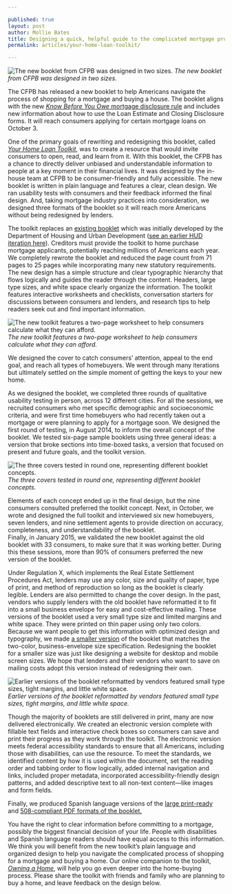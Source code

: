 ```yaml
---

published: true
layout: post
author: Mollie Bates
title: Designing a quick, helpful guide to the complicated mortgage process
permalink: articles/your-home-loan-toolkit/

---
```


![The new booklet from CFPB was designed in two sizes.](../../img/home-loan-toolkit/image01.jpg) 
*The new booklet from CFPB was designed in two sizes.*

The CFPB has released a new booklet to help Americans 
navigate the process of shopping for a mortgage and buying a house. 
The booklet aligns with the new [*Know Before You Owe* mortgage disclosure rule](http://www.consumerfinance.gov/knowbeforeyouowe/) 
and includes new information 
about how to use the Loan Estimate and Closing Disclosure forms. 
It will reach consumers applying for certain mortgage loans on October 3. 

One of the primary goals of rewriting and redesigning this booklet, 
called [*Your Home Loan Toolkit*](http://files.consumerfinance.gov/f/201503_cfpb_your-home-loan-toolkit-web.pdf), 
was to create a resource that would invite consumers 
to open, read, and learn from it. 
With this booklet, 
the CFPB has a chance to directly deliver 
unbiased and understandable information 
to people at a key moment in their financial lives. 
It was designed by the in-house team at CFPB 
to be consumer-friendly and fully accessible. 
The new booklet is written in plain language 
and features a clear, clean design. 
We ran usability tests with consumers 
and their feedback informed the final design. 
And, taking mortgage industry practices into consideration, 
we designed three formats of the booklet 
so it will reach more Americans without being redesigned by lenders.  

The toolkit replaces an [existing booklet](http://files.consumerfinance.gov/f/201401_cfpb_booklet_settlement.pdf) 
which was initially developed by the Department of Housing and Urban Development 
([see an earlier HUD iteration here](http://portal.hud.gov/hudportal/documents/huddoc?id=DOC_12164.pdf)). 
Creditors must provide the toolkit to home purchase mortgage applicants, 
potentially reaching millions of Americans each year. 
We completely rewrote the booklet 
and reduced the page count from 71 pages to 25 pages 
while incorporating many new statutory requirements. 
The new design has a simple structure and clear typographic hierarchy 
that flows logically and guides the reader through the content. 
Headers, large type sizes, and white space clearly organize the information. 
The toolkit features interactive worksheets and checklists, 
conversation starters for discussions between consumers and lenders, 
and research tips to help readers seek out and find important information. 


![The new toolkit features a two-page worksheet to help consumers calculate what they can afford.](../../img/home-loan-toolkit/image02.jpg) 
*The new toolkit features a two-page worksheet to help consumers calculate what they can afford.*

We designed the cover to catch consumers’ attention, 
appeal to the end goal, 
and reach all types of homebuyers. 
We went through many iterations 
but ultimately settled on the simple moment 
of getting the keys to your new home. 

As we designed the booklet, 
we completed three rounds of qualitative usability testing in person, 
across 12 different cities. 
For all the sessions, 
we recruited consumers who met specific demographic and socioeconomic criteria, 
and were first time homebuyers who had recently taken out a mortgage 
or were planning to apply for a mortgage soon. 
We designed the first round of testing, in August 2014, 
to inform the overall concept of the booklet. 
We tested six-page sample booklets using three general ideas: 
a version that broke sections into time-boxed tasks, 
a version that focused on present and future goals, 
and the toolkit version. 


![The three covers tested in round one, representing different booklet concepts.](../../img/home-loan-toolkit/image03.png) 
*The three covers tested in round one, representing different booklet concepts.*

Elements of each concept ended up in the final design, 
but the nine consumers consulted preferred the toolkit concept. 
Next, in October, we wrote and designed the full toolkit 
and interviewed six new homebuyers, seven lenders, and nine settlement agents 
to provide direction on accuracy, completeness, and understandability of the booklet.  
Finally, in January 2015, we validated the new booklet against the old booklet 
with 33 consumers, to make sure that it was working better. 
During this these sessions, 
more than 90% of consumers preferred the new version of the booklet. 

Under Regulation X, which implements the Real Estate Settlement Procedures Act, 
lenders may use any color, size and quality of paper, 
type of print, and method of reproduction 
so long as the booklet is clearly legible. 
Lenders are also permitted to change the cover design. 
In the past, vendors who supply lenders with the old booklet 
have reformatted it to fit into a small business envelope 
for easy and cost-effective mailing. 
These versions of the booklet used a very small type size 
and limited margins and white space. 
They were printed on thin paper using only two colors. 
Because we want people to get this information 
with optimized design and typography, 
we made [a smaller version](http://files.consumerfinance.gov/f/201505_cfpb_your-home-loan-toolkit-print-small.pdf) 
of the booklet that matches the two-color, 
business-envelope size specification. 
Redesigning the booklet for a smaller size was just like 
designing a website for desktop and mobile screen sizes. 
We hope that lenders and their vendors 
who want to save on mailing costs 
adopt this version instead of redesigning their own. 


![Earlier versions of the booklet reformatted by vendors featured small type sizes, tight margins, and little white space. ](../../img/home-loan-toolkit/image04.jpg) 
*Earlier versions of the booklet reformatted by vendors featured small type sizes, tight margins, and little white space.*

Though the majority of booklets are still delivered in print, 
many are now delivered electronically. 
We created an electronic version 
complete with fillable text fields and interactive check boxes 
so consumers can save and print their progress as they work through the toolkit. 
The electronic version meets federal accessibility standards 
to ensure that all Americans, 
including those with disabilities, can use the resource. 
To meet the standards, 
we identified content by how it is used within the document, 
set the reading order and tabbing order to flow logically, 
added internal navigation and links, included proper metadata, 
incorporated accessibility-friendly design patterns, 
and added descriptive text to all non-text content—like images and form fields.

Finally, we produced Spanish language versions of the [large print-ready](http://files.consumerfinance.gov/f/201507_cfpb_your-home-loan-toolkit-print-spanish.pdf) 
and [508-compliant PDF formats of the booklet.](http://files.consumerfinance.gov/f/201507_cfpb_your-home-loan-toolkit-web-spanish.pdf)  

You have the right to clear information before committing to a mortgage, 
possibly the biggest financial decision of your life. 
People with disabilities and Spanish language readers 
should have equal access to this information. 
We think you will benefit from the new toolkit’s plain language 
and organized design to help you navigate the complicated process 
of shopping for a mortgage and buying a home. 
Our online companion to the toolkit, [*Owning a Home*](http://www.consumerfinance.gov/owning-a-home), 
will help you go even deeper into the home-buying process. 
Please share the toolkit with friends and family 
who are planning to buy a home, 
and leave feedback on the design below. 


